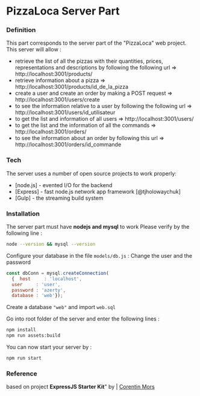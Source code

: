 # PizzaLoca Server Part

### Definition
This part corresponds to the server part of the "PizzaLoca" web project.
This server will allow : 
- retrieve the list of all the pizzas with their quantities, prices, representations and descriptions by following the following url => http://localhost:3001/products/
- retrieve information about a pizza => http://localhost:3001/products/id_de_la_pizza
- create a user and create an order by making a POST request => http://localhost:3001/users/create
- to see the information relative to a user by following the following url =>  http://localhost:3001/users/id_utilisateur
- to get the list and information of all users => http://localhost:3001/users/
- to get the list and the information of all the commands => http://localhost:3001/orders/
- to see the information about an order by following this url =>  http://localhost:3001/orders/id_commande

### Tech

The server uses a number of open source projects to work properly:
- [node.js] - evented I/O for the backend
- [Express] - fast node.js network app framework [@tjholowaychuk]
- [Gulp] - the streaming build system

### Installation
The server part must have **nodejs and mysql** to work 
Please verify by the following line : 
```sh 
node --version && mysql --version
```

Configure your database in the file `models/db.js` : Change the user and the password 
```js
const dbConn = mysql.createConnection(
  {  host     : 'localhost', 
  user     : 'user', 
  password : 'azerty', 
  database : 'web'});
```

Create a database `"web"` and import `web.sql`

Go into root folder of the server and enter the following lines : 
```sh
npm install
npm run assets:build
```
You can now start your server by : 
```sh
npm run start
```

### 

### Reference 
based on project **ExpressJS Starter Kit**" by | [Corentin Mors](https://pixelswap.fr/)
